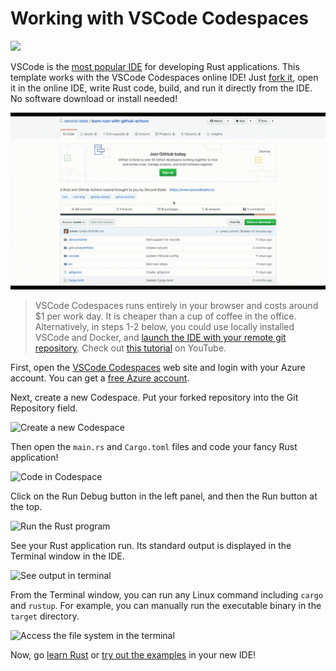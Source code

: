 # Working with VSCode Codespaces

<p>
    <a href="https://online.visualstudio.com/environments/new?name=Learn%20Rust&repo=second-state/learn-rust-with-github-actions">
        <img src="https://img.shields.io/endpoint?style=social&url=https%3A%2F%2Faka.ms%2Fvso-badge">
    </a>
</p>

VSCode is the [most popular IDE](https://blog.rust-lang.org/2020/04/17/Rust-survey-2019.html#ides-and-tooling---a-closer-look) for developing Rust applications. This template works with the VSCode Codespaces online IDE! Just [fork it](https://github.com/second-state/learn-rust-with-github-actions/fork), 
open it in the online IDE, write Rust code, build, and run it directly from the IDE. No software download or install needed! 

![Learn Rust](https://github.com/second-state/blog/blob/master/static/images/learn-rust-20-seconds.gif?raw=true)

> VSCode Codespaces runs entirely in your browser and costs around $1 per work day. It is cheaper than a cup of coffee in the office. Alternatively, in steps 1-2 below, you could use locally installed VSCode and Docker, and [launch the IDE with your remote git repository](https://code.visualstudio.com/remote-tutorials/containers/getting-started). Check out [this tutorial](https://youtu.be/LAQ5_wG15CY) on YouTube.

First, open the [VSCode Codespaces](https://online.visualstudio.com/) web site and login with your Azure account. You can get a [free Azure account](https://azure.microsoft.com/en-us/free/).

Next, create a new Codespace. Put your forked repository into the Git Repository field.

![Create a new Codespace](https://www.secondstate.io/external/img/vscode_create.png)

Then open the `main.rs` and `Cargo.toml` files and code your fancy Rust application!

![Code in Codespace](https://www.secondstate.io/external/img/vscode_code.png)

Click on the Run Debug button in the left panel, and then the Run button at the top. 

![Run the Rust program](https://www.secondstate.io/external/img/vscode_run_button.png)

See your Rust application run. Its standard output is displayed in the Terminal window in the IDE.

![See output in terminal](https://www.secondstate.io/external/img/vscode_run.png)

From the Terminal window, you can run any Linux command including `cargo` and `rustup`. For example, you can manually run the executable binary in the `target` directory.

![Access the file system in the terminal](https://www.secondstate.io/external/img/vscode_terminal.png)

Now, go [learn Rust](https://doc.rust-lang.org/book/) or [try out the examples](https://doc.rust-lang.org/stable/rust-by-example/) in your new IDE!





